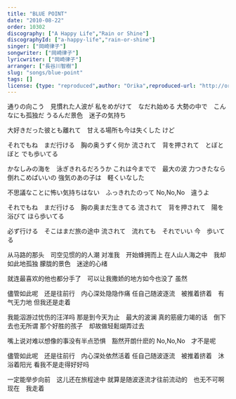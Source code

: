 ```yaml
---
title: "BLUE POINT"
date: "2010-08-22"
order: 10302
discography: ["A Happy Life","Rain or Shine"]
discographyId: ["a-happy-life","rain-or-shine"]
singer: ["岡崎律子"]
songwriter: ["岡崎律子"]
lyricwriter: ["岡崎律子"]
arranger: ["長谷川智樹"]
slug: "songs/blue-point"
tags: []
license: {type: "reproduced",author: "Orika",reproduced-url: "http://orikamushi.myweb.hinet.net/",reproduced-website: "あだち充の屋根裏部屋"}
---
```


通りの向こう　見慣れた人波が 
私をめがけて　なだれ始める 
大勢の中で　こんなにも孤独だ 
うるんだ景色　迷子の気持ち 

大好きだった彼とも離れて　甘える場所も今は失くした 
けど 

それでもね　まだ行ける　胸の奥うずく何か 
流されて　背を押されて　とぼとぼと 
でも歩いてる 

かなしみの海を　泳ぎきれるだろうか 
これは今までで　最大の波 
力つきたなら　倒れこめばいいの 
強気のあの子は　軽くいなした 

不思議なことに怖い気持ちはない　ふっきれたのって 
No,No,No　違うよ 

それでもね　まだ行ける　胸の奥まだ生きてる 
流されて　背を押されて　陽を浴びて 
ほら歩いてる 

必ず行ける　そこはまだ旅の途中 
流されて　流れても　それでいい 
今　歩いてる

从马路的那头　司空见惯的的人潮 
对准我　开始蜂拥而上 
在人山人海之中　我却如此地孤独 
朦胧的景色　迷途的心绪 

就连最喜欢的他也都分手了　可以让我撒娇的地方如今也没了 
虽然 

儘管如此呢　还是往前行　内心深处隐隐作痛 
任自己随波逐流　被推着挤着　有气无力地 
但我还是走着 

我能泅游过忧伤的汪洋吗 
那是到今天为止　最大的波澜 
真的筋疲力竭的话　倒下去也无所谓 
那个好胜的孩子　却故做轻鬆煳弄过去 

嘴上说对难以想像的事没有半点恐惧　豁然开朗什麽的 
No,No,No　才不是呢 

儘管如此呢　还是往前行　内心深处依然活着 
任自己随波逐流　被推着挤着　沐浴着阳光 
看我不是走得好好吗 

一定能举步向前　这儿还在旅程途中 
就算是随波逐流才往前流动的　也无不可啊 
现在　我走着
